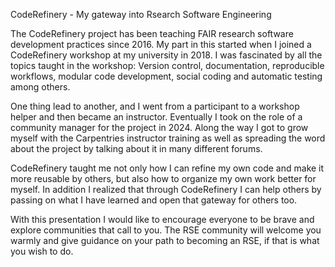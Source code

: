 CodeRefinery - My gateway into Rsearch Software Engineering

The CodeRefinery project has been teaching FAIR research software development practices since 2016. My part in this started when I joined a CodeRefinery workshop at my university in 2018. I was fascinated by all the topics taught in the workshop: Version control, documentation, reproducible workflows, modular code development, social coding and automatic testing among others.

One thing lead to another, and I went from a participant to a workshop helper and then became an instructor. Eventually I took on the role of a community manager for the project in 2024. Along the way I got to grow myself with the Carpentries instructor training as well as spreading the word about the project by talking about it in many different forums.

CodeRefinery taught me not only how I can refine my own code and make it more reusable by others, but also how to organize my own work better for myself. In addition I realized that through CodeRefinery I can help others by passing on what I have learned and open that gateway for others too.

With this presentation I would like to encourage everyone to be brave and explore communities that call to you. The RSE community will welcome you warmly and give guidance on your path to becoming an RSE, if that is what you wish to do.